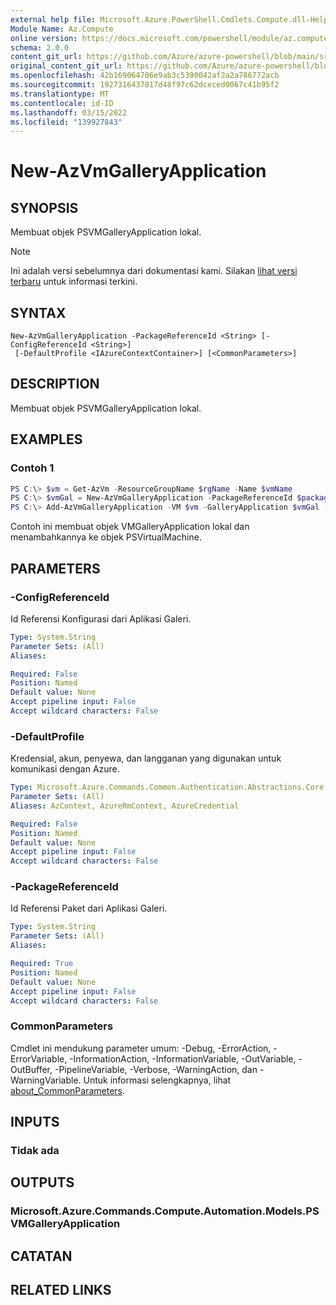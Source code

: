 ```yaml
---
external help file: Microsoft.Azure.PowerShell.Cmdlets.Compute.dll-Help.xml
Module Name: Az.Compute
online version: https://docs.microsoft.com/powershell/module/az.compute/new-azvmgalleryapplication
schema: 2.0.0
content_git_url: https://github.com/Azure/azure-powershell/blob/main/src/Compute/Compute/help/New-AzVmGalleryApplication.md
original_content_git_url: https://github.com/Azure/azure-powershell/blob/main/src/Compute/Compute/help/New-AzVmGalleryApplication.md
ms.openlocfilehash: 42b169064706e9ab3c5390042af2a2a786772acb
ms.sourcegitcommit: 1927316437817d48f97c62dceced0067c41b95f2
ms.translationtype: MT
ms.contentlocale: id-ID
ms.lasthandoff: 03/15/2022
ms.locfileid: "139927843"
---
```

# New-AzVmGalleryApplication

## SYNOPSIS
Membuat objek PSVMGalleryApplication lokal.

> [!NOTE]
>Ini adalah versi sebelumnya dari dokumentasi kami. Silakan [lihat versi terbaru](/powershell/module/az.compute/new-azvmgalleryapplication) untuk informasi terkini.

## SYNTAX

```
New-AzVmGalleryApplication -PackageReferenceId <String> [-ConfigReferenceId <String>]
 [-DefaultProfile <IAzureContextContainer>] [<CommonParameters>]
```

## DESCRIPTION
Membuat objek PSVMGalleryApplication lokal.

## EXAMPLES

### Contoh 1
```powershell
PS C:\> $vm = Get-AzVm -ResourceGroupName $rgName -Name $vmName
PS C:\> $vmGal = New-AzVmGalleryApplication -PackageReferenceId $packageRefId -ConfigReferenceId $configRefId
PS C:\> Add-AzVmGalleryApplication -VM $vm -GalleryApplication $vmGal -Order 1
```

Contoh ini membuat objek VMGalleryApplication lokal dan menambahkannya ke objek PSVirtualMachine.

## PARAMETERS

### -ConfigReferenceId
Id Referensi Konfigurasi dari Aplikasi Galeri.

```yaml
Type: System.String
Parameter Sets: (All)
Aliases:

Required: False
Position: Named
Default value: None
Accept pipeline input: False
Accept wildcard characters: False
```

### -DefaultProfile
Kredensial, akun, penyewa, dan langganan yang digunakan untuk komunikasi dengan Azure.

```yaml
Type: Microsoft.Azure.Commands.Common.Authentication.Abstractions.Core.IAzureContextContainer
Parameter Sets: (All)
Aliases: AzContext, AzureRmContext, AzureCredential

Required: False
Position: Named
Default value: None
Accept pipeline input: False
Accept wildcard characters: False
```

### -PackageReferenceId
Id Referensi Paket dari Aplikasi Galeri.

```yaml
Type: System.String
Parameter Sets: (All)
Aliases:

Required: True
Position: Named
Default value: None
Accept pipeline input: False
Accept wildcard characters: False
```

### CommonParameters
Cmdlet ini mendukung parameter umum: -Debug, -ErrorAction, -ErrorVariable, -InformationAction, -InformationVariable, -OutVariable, -OutBuffer, -PipelineVariable, -Verbose, -WarningAction, dan -WarningVariable. Untuk informasi selengkapnya, lihat [about_CommonParameters](http://go.microsoft.com/fwlink/?LinkID=113216).

## INPUTS

### Tidak ada

## OUTPUTS

### Microsoft.Azure.Commands.Compute.Automation.Models.PSVMGalleryApplication

## CATATAN

## RELATED LINKS
